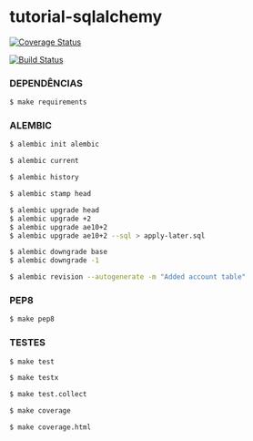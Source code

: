 # tutorial-sqlalchemy

[![Coverage Status](https://coveralls.io/repos/github/arthuralvim/tutorial-sqlalchemy/badge.svg?branch=master)](https://coveralls.io/github/arthuralvim/tutorial-sqlalchemy?branch=master)

[![Build Status](https://travis-ci.org/arthuralvim/tutorial-sqlalchemy.svg?branch=master)](https://travis-ci.org/arthuralvim/tutorial-sqlalchemy)

### DEPENDÊNCIAS

```bash
$ make requirements
```

### ALEMBIC


```bash
$ alembic init alembic
```

```bash
$ alembic current
```

```bash
$ alembic history
```

```bash
$ alembic stamp head
```

```bash
$ alembic upgrade head
$ alembic upgrade +2
$ alembic upgrade ae10+2
$ alembic upgrade ae10+2 --sql > apply-later.sql
```

```bash
$ alembic downgrade base
$ alembic downgrade -1
```

```bash
$ alembic revision --autogenerate -m "Added account table"
```


### PEP8

```bash
$ make pep8
```

### TESTES

```bash
$ make test
```

```bash
$ make testx
```

```bash
$ make test.collect
```

```bash
$ make coverage
```

```bash
$ make coverage.html
```
